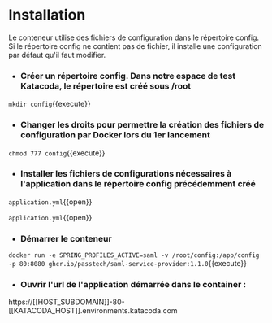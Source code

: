 # Installation

Le conteneur utilise des fichiers de configuration dans le répertoire config.
Si le répertoire config ne contient pas de fichier, il installe une configuration par défaut qu'il faut modifier.

 - ### Créer un répertoire config. Dans notre espace de test Katacoda, le répertoire est créé sous /root

`mkdir config`{{execute}} 

 - ### Changer les droits pour permettre la création des fichiers de configuration par Docker lors du 1er lancement

`chmod 777 config`{{execute}}

- ### Installer les fichiers de configurations nécessaires à l'application dans le répertoire config précédemment créé

`application.yml`{{open}}

`application.yml`{{open}}

 - ### Démarrer le conteneur 

`docker run -e SPRING_PROFILES_ACTIVE=saml -v /root/config:/app/config -p 80:8080 ghcr.io/passtech/saml-service-provider:1.1.0`{{execute}}

- ### Ouvrir l'url de l'application démarrée dans le container :

https://[[HOST_SUBDOMAIN]]-80-[[KATACODA_HOST]].environments.katacoda.com


